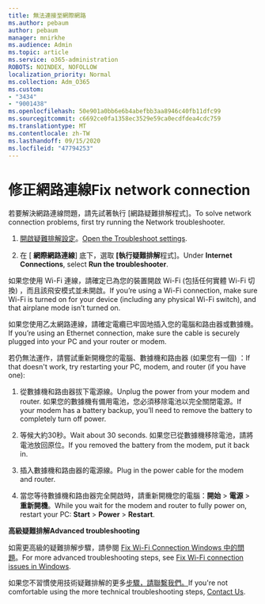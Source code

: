```yaml
---
title: 無法連接至網際網路
ms.author: pebaum
author: pebaum
manager: mnirkhe
ms.audience: Admin
ms.topic: article
ms.service: o365-administration
ROBOTS: NOINDEX, NOFOLLOW
localization_priority: Normal
ms.collection: Adm_O365
ms.custom:
- "3434"
- "9001438"
ms.openlocfilehash: 50e901a0bb6e6b4abefbb3aa8946c40fb11dfc99
ms.sourcegitcommit: c6692ce0fa1358ec3529e59ca0ecdfdea4cdc759
ms.translationtype: MT
ms.contentlocale: zh-TW
ms.lasthandoff: 09/15/2020
ms.locfileid: "47794253"
---
```

# <a name="fix-network-connection"></a><span data-ttu-id="6c700-102">修正網路連線</span><span class="sxs-lookup"><span data-stu-id="6c700-102">Fix network connection</span></span>

<span data-ttu-id="6c700-103">若要解決網路連線問題，請先試著執行 [網路疑難排解程式]。</span><span class="sxs-lookup"><span data-stu-id="6c700-103">To solve network connection problems, first try running the Network troubleshooter.</span></span> 

1. <span data-ttu-id="6c700-104">[開啟疑難排解設定](ms-settings:troubleshoot)。</span><span class="sxs-lookup"><span data-stu-id="6c700-104">[Open the Troubleshoot settings](ms-settings:troubleshoot).</span></span>

2. <span data-ttu-id="6c700-105">在 [ **網際網路連線**] 底下，選取 **[執行疑難排解**程式]。</span><span class="sxs-lookup"><span data-stu-id="6c700-105">Under **Internet Connections**, select **Run the troubleshooter**.</span></span>

<span data-ttu-id="6c700-106">如果您使用 Wi-Fi 連線，請確定已為您的裝置開啟 Wi-Fi (包括任何實體 Wi-Fi 切換) ，而且該飛安模式並未開啟。</span><span class="sxs-lookup"><span data-stu-id="6c700-106">If you’re using a Wi-Fi connection, make sure Wi-Fi is turned on for your device (including any physical Wi-Fi switch), and that airplane mode isn’t turned on.</span></span>

<span data-ttu-id="6c700-107">如果您使用乙太網路連線，請確定電纜已牢固地插入您的電腦和路由器或數據機。</span><span class="sxs-lookup"><span data-stu-id="6c700-107">If you’re using an Ethernet connection, make sure the cable is securely plugged into your PC and your router or modem.</span></span>

<span data-ttu-id="6c700-108">若仍無法運作，請嘗試重新開機您的電腦、數據機和路由器 (如果您有一個) ：</span><span class="sxs-lookup"><span data-stu-id="6c700-108">If that doesn't work, try restarting your PC, modem, and router (if you have one):</span></span>

1. <span data-ttu-id="6c700-109">從數據機和路由器拔下電源線。</span><span class="sxs-lookup"><span data-stu-id="6c700-109">Unplug the power from your modem and router.</span></span> <span data-ttu-id="6c700-110">如果您的數據機有備用電池，您必須移除電池以完全關閉電源。</span><span class="sxs-lookup"><span data-stu-id="6c700-110">If your modem has a battery backup, you’ll need to remove the battery to completely turn off power.</span></span>

2. <span data-ttu-id="6c700-111">等候大約30秒。</span><span class="sxs-lookup"><span data-stu-id="6c700-111">Wait about 30 seconds.</span></span> <span data-ttu-id="6c700-112">如果您已從數據機移除電池，請將電池放回原位。</span><span class="sxs-lookup"><span data-stu-id="6c700-112">If you removed the battery from the modem, put it back in.</span></span>

3. <span data-ttu-id="6c700-113">插入數據機和路由器的電源線。</span><span class="sxs-lookup"><span data-stu-id="6c700-113">Plug in the power cable for the modem and router.</span></span>

4. <span data-ttu-id="6c700-114">當您等待數據機和路由器完全開啟時，請重新開機您的電腦：**開始**  >  **電源**  >  **重新開機**。</span><span class="sxs-lookup"><span data-stu-id="6c700-114">While you wait for the modem and router to fully power on, restart your PC: **Start** > **Power** > **Restart**.</span></span>

<span data-ttu-id="6c700-115">**高級疑難排解**</span><span class="sxs-lookup"><span data-stu-id="6c700-115">**Advanced troubleshooting**</span></span>

<span data-ttu-id="6c700-116">如需更高級的疑難排解步驟，請參閱 [Fix Wi-Fi Connection Windows 中的問題](https://support.microsoft.com/help/10741?ocid=SMC10741%2F)。</span><span class="sxs-lookup"><span data-stu-id="6c700-116">For more advanced troubleshooting steps, see [Fix Wi-Fi connection issues in Windows](https://support.microsoft.com/help/10741?ocid=SMC10741%2F).</span></span> 

<span data-ttu-id="6c700-117">如果您不習慣使用技術疑難排解的更多[步驟，請聯繫我們。](https://support.microsoft.com/contactus)</span><span class="sxs-lookup"><span data-stu-id="6c700-117">If you're not comfortable using the more technical troubleshooting steps, [Contact Us](https://support.microsoft.com/contactus).</span></span>
